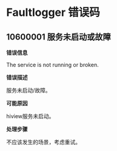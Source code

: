 # Faultlogger 错误码

## 10600001 服务未启动或故障

**错误信息**

The service is not running or broken.

**错误描述**

服务未启动/故障。

**可能原因**

hiview服务未启动。

**处理步骤**

不应该发生的场景，考虑重试。
